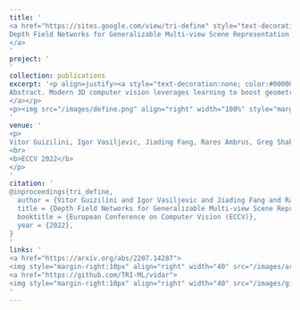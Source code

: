 ```yaml
---
title: '
<a href="https://sites.google.com/view/tri-define" style="text-decoration:none;color:#000000;text-align:justify;"> 
Depth Field Networks for Generalizable Multi-view Scene Representation
</a>
'
project: '
'
collection: publications
excerpt: '<p align=justify><a style="text-decoration:none; color:#000000; align:justify;">
Abstract. Modern 3D computer vision leverages learning to boost geometric reasoning, mapping image data to classical structures such as cost volumes or epipolar constraints to improve matching. These architectures are specialized according to the particular problem, and thus require significant task-specific tuning, often leading to poor domain generalization performance. Recently, generalist Transformer architectures have achieved impressive results in tasks such as optical flow and depth estimation by encoding geometric priors as inputs rather than as enforced constraints. In this paper, we extend this idea and propose to learn an implicit, multi-view consistent scene representation, introducing a series of 3D data augmentation techniques as a geometric inductive prior to increase view diversity. We also show that introducing view synthesis as an auxiliary task further improves depth estimation. Our Depth Field Networks (DeFiNe) achieve state-of-the-art results in stereo and video depth estimation without explicit geometric constraints, and improve on zero-shot domain generalization by a wide margin.
</a></p>
<p><img src="/images/define.png" align="right" width="100%" style="margin:0 0 20px 0"></p>
'
venue: '
<p>
Vitor Guizilini, Igor Vasiljevic, Jiading Fang, Rares Ambrus, Greg Shakhnarovich, Matthew Walter, Adrien Gaidon
<br>
<b>ECCV 2022</b>
</p>
'
citation: '
@inproceedings{tri_define,
  author = {Vitor Guizilini and Igor Vasiljevic and Jiading Fang and Rares Ambrus and Greg Shakhnarovich and Matthew Walter and  Adrien Gaidon},
  title = {Depth Field Networks for Generalizable Multi-view Scene Representation},
  booktitle = {European Conference on Computer Vision (ECCV)},
  year = {2022},
}
'
links: '
<a href="https://arxiv.org/abs/2207.14287">
<img style="margin-right:10px" align="right" width="40" src="/images/arxiv.png"></a>
<a href="https://github.com/TRI-ML/vidar">
<img style="margin-right:10px" align="right" width="40" src="/images/github.png"></a>
'
---
```

